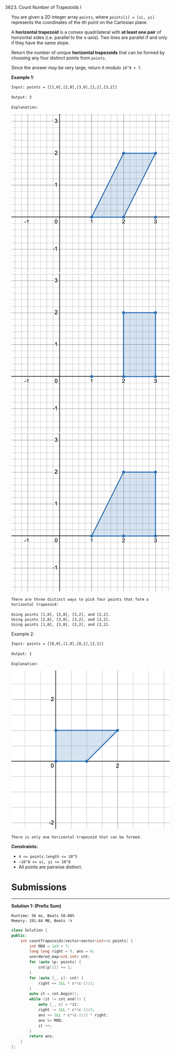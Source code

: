 3623. Count Number of Trapezoids I

You are given a 2D integer array `points`, where `points[i] = [xi, yi]` represents the coordinates of the ith point on the Cartesian plane.

A **horizontal trapezoid** is a convex quadrilateral with **at least one pair** of horizontal sides (i.e. parallel to the x-axis). Two lines are parallel if and only if they have the same slope.

Return the number of unique **horizontal trapezoids** that can be formed by choosing any four distinct points from `points`.

Since the answer may be very large, return it modulo `10^9 + 7`.

 

**Example 1:**
```
Input: points = [[1,0],[2,0],[3,0],[2,2],[3,2]]

Output: 3

Explanation:
```
![3623_desmos-graph-6.png](img/3623_desmos-graph-6.png)
![3623_desmos-graph-7.png](img/3623_desmos-graph-7.png)
![3623_desmos-graph-8.png](img/3623_desmos-graph-8.png)

```
There are three distinct ways to pick four points that form a horizontal trapezoid:

Using points [1,0], [2,0], [3,2], and [2,2].
Using points [2,0], [3,0], [3,2], and [2,2].
Using points [1,0], [3,0], [3,2], and [2,2].
```

Example 2:
```
Input: points = [[0,0],[1,0],[0,1],[2,1]]

Output: 1

Explanation:
```
![3623_desmos-graph-5.png](img/3623_desmos-graph-5.png)
```
There is only one horizontal trapezoid that can be formed.
```
 

**Constraints:**

* `4 <= points.length <= 10^5`
* `–10^8 <= xi, yi <= 10^8`
* All points are pairwise distinct.

# Submissions
---
**Solution 1: (Prefix Sum)**
```
Runtime: 56 ms, Beats 50.00%
Memory: 191.64 MB, Beats -%
```
```c++
class Solution {
public:
    int countTrapezoids(vector<vector<int>>& points) {
        int MOD = 1e9 + 7;
        long long right = 0, ans = 0;
        unordered_map<int,int> cnt;
        for (auto &p: points) {
            cnt[p[1]] += 1;
        }
        for (auto [_, c]: cnt) {
            right += 1LL * c*(c-1)/2;
        }
        auto it = cnt.begin();
        while (it != cnt.end()) {
            auto [_, c] = *it;
            right -= 1LL * c*(c-1)/2;
            ans += 1LL * c*(c-1)/2 * right;
            ans %= MOD;
            it ++;
        }
        return ans;
    }
};
```
